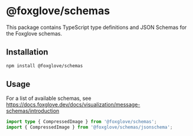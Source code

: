 # @foxglove/schemas

This package contains TypeScript type definitions and JSON Schemas for the Foxglove schemas.

## Installation

```bash
npm install @foxglove/schemas
```

## Usage

For a list of available schemas, see https://docs.foxglove.dev/docs/visualization/message-schemas/introduction

```ts
import type { CompressedImage } from '@foxglove/schemas';
import { CompressedImage } from '@foxglove/schemas/jsonschema';
```
